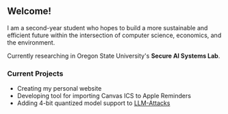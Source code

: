## Welcome!

I am a second-year student who hopes to build a more sustainable and efficient future within the intersection of computer science, economics, and the environment.

Currently researching in Oregon State University's **Secure AI Systems Lab**.

### Current Projects
* Creating my personal website
* Developing tool for importing Canvas ICS to Apple Reminders
* Adding 4-bit quantized model support to [LLM-Attacks](https://github.com/llm-attacks/llm-attacks)

<!--
**colinpannikkat/colinpannikkat** is a ✨ _special_ ✨ repository because its `README.md` (this file) appears on your GitHub profile.

Here are some ideas to get you started:

- 🔭 I’m currently working on ...
- 🌱 I’m currently learning ...
- 👯 I’m looking to collaborate on ...
- 🤔 I’m looking for help with ...
- 💬 Ask me about ...
- 📫 How to reach me: ...
- 😄 Pronouns: ...
- ⚡ Fun fact: ...
-->
